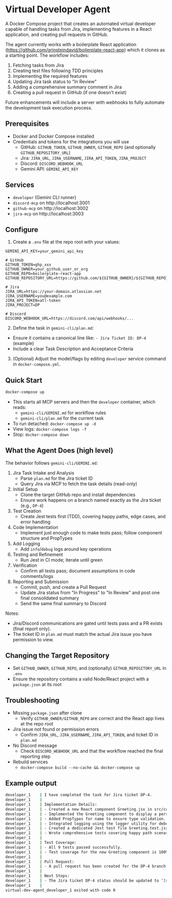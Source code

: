 # Virtual Developer Agent

A Docker Compose project that creates an automated virtual developer capable of handling tasks from Jira, implementing features in a React application, and creating pull requests in GitHub.

The agent currently works with a boilerplate React application (https://github.com/grinsteindavid/boilerplate-react-app) which it clones as a starting point. The workflow includes:

1. Fetching tasks from Jira
2. Creating test files following TDD principles
3. Implementing the required features
4. Updating Jira task status to "In Review"
5. Adding a comprehensive summary comment in Jira
6. Creating a pull request in GitHub (if one doesn't exist)

Future enhancements will include a server with webhooks to fully automate the development task execution process.

## Prerequisites

- Docker and Docker Compose installed
- Credentials and tokens for the integrations you will use
  - GitHub: `GITHUB_TOKEN`, `GITHUB_OWNER`, `GITHUB_REPO` (and optionally `GITHUB_REPOSITORY_URL`)
  - Jira: `JIRA_URL`, `JIRA_USERNAME`, `JIRA_API_TOKEN`, `JIRA_PROJECT`
  - Discord: `DISCORD_WEBHOOK_URL`
  - Gemini API: `GEMINI_API_KEY`

## Services

- `developer` (Gemini CLI runner)
- `discord-mcp` on http://localhost:3001
- `github-mcp` on http://localhost:3002
- `jira-mcp` on http://localhost:3003

## Configure

1) Create a `.env` file at the repo root with your values:

```env
GEMINI_API_KEY=your_gemini_api_key

# GitHub
GITHUB_TOKEN=ghp_xxx
GITHUB_OWNER=your_github_user_or_org
GITHUB_REPO=boilerplate-react-app
GITHUB_REPOSITORY_URL=https://github.com/${GITHUB_OWNER}/${GITHUB_REPO}.git

# Jira
JIRA_URL=https://your-domain.atlassian.net
JIRA_USERNAME=you@example.com
JIRA_API_TOKEN=atl-token
JIRA_PROJECT=DP

# Discord
DISCORD_WEBHOOK_URL=https://discord.com/api/webhooks/...
```

2) Define the task in `gemini-cli/plan.md`:

- Ensure it contains a canonical line like: `- Jira Ticket ID: DP-4` (example)
- Include a clear Task Description and Acceptance Criteria

3) (Optional) Adjust the model/flags by editing `developer` service command in `docker-compose.yml`.

## Quick Start

```bash
docker-compose up
```

- This starts all MCP servers and then the `developer` container, which reads:
  - `gemini-cli/GEMINI.md` for workflow rules
  - `gemini-cli/plan.md` for the current task
- To run detached: `docker-compose up -d`
- View logs: `docker-compose logs -f`
- Stop: `docker-compose down`

## What the Agent Does (high level)

The behavior follows `gemini-cli/GEMINI.md`:

1. Jira Task Intake and Analysis
   - Parse `plan.md` for the Jira ticket ID
   - Query Jira via MCP to fetch the task details (read-only)
2. Initial Setup
   - Clone the target GitHub repo and install dependencies
   - Ensure work happens on a branch named exactly as the Jira ticket (e.g., `DP-4`)
3. Test Creation
   - Create Jest tests first (TDD), covering happy paths, edge cases, and error handling
4. Code Implementation
   - Implement just enough code to make tests pass; follow component structure and PropTypes
5. Add Logging
   - Add `info`/`debug` logs around key operations
6. Testing and Refinement
   - Run Jest in CI mode; iterate until green
7. Verification
   - Confirm all tests pass; document assumptions in code comments/logs
8. Reporting and Submission
   - Commit, push, and create a Pull Request
   - Update Jira status from "In Progress" to "In Review" and post one final consolidated summary
   - Send the same final summary to Discord

Notes:
- Jira/Discord communications are gated until tests pass and a PR exists (final report only).
- The ticket ID in `plan.md` must match the actual Jira issue you have permission to view.

## Changing the Target Repository

- Set `GITHUB_OWNER`, `GITHUB_REPO`, and (optionally) `GITHUB_REPOSITORY_URL` in `.env`
- Ensure the repository contains a valid Node/React project with a `package.json` at its root

## Troubleshooting

- Missing `package.json` after clone
  - Verify `GITHUB_OWNER/GITHUB_REPO` are correct and the React app lives at the repo root
- Jira issue not found or permission errors
  - Confirm `JIRA_URL`, `JIRA_USERNAME`, `JIRA_API_TOKEN`, and ticket ID in `plan.md`
- No Discord message
  - Check `DISCORD_WEBHOOK_URL` and that the workflow reached the final reporting step
- Rebuild services
  - `docker-compose build --no-cache && docker-compose up`

## Example output

```bash
developer_1    | I have completed the task for Jira ticket DP-4.
developer_1    | 
developer_1    | Implementation Details:
developer_1    | - Created a new React component Greeting.jsx in src/components.
developer_1    | - Implemented the Greeting component to display a personalized greeting message.
developer_1    | - Added PropTypes for name to ensure type validation.
developer_1    | - Integrated logging using the logger utility for debugging purposes.
developer_1    | - Created a dedicated Jest test file Greeting.test.jsx in src/components.
developer_1    | - Wrote comprehensive tests covering happy path scenarios for the Greeting component.
developer_1    | 
developer_1    | Test Coverage:
developer_1    | - All 9 tests passed successfully.
developer_1    | - Test coverage for the new Greeting component is 100%.
developer_1    | 
developer_1    | Pull Request:
developer_1    | - A pull request has been created for the DP-4 branch: https://github.com/grinsteindavid/boilerplate-react-app/pull/new/DP-4
developer_1    | 
developer_1    | Next Steps:
developer_1    | - The Jira ticket DP-4 status should be updated to "In Review".
developer_1    | 
virtual-dev-agent_developer_1 exited with code 0
```
